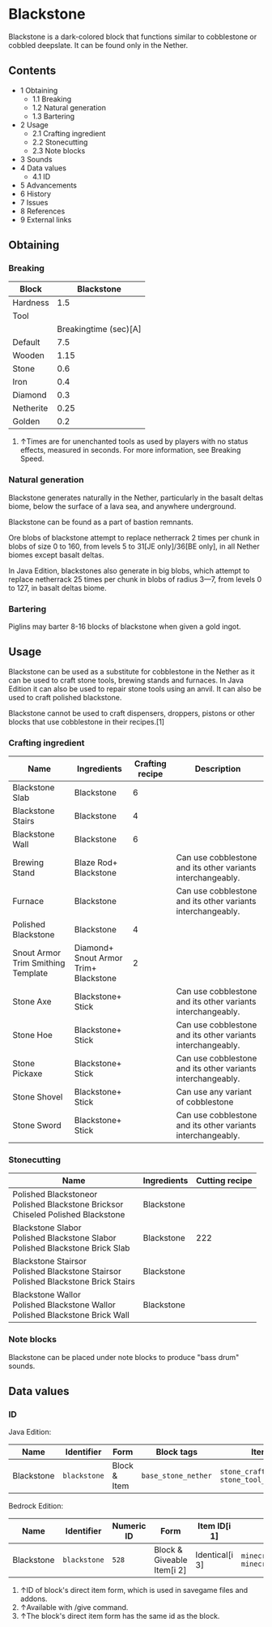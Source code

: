 # Blackstone
Blackstone is a dark-colored block that functions similar to cobblestone or cobbled deepslate. It can be found only in the Nether.

## Contents
- 1 Obtaining
	- 1.1 Breaking
	- 1.2 Natural generation
	- 1.3 Bartering
- 2 Usage
	- 2.1 Crafting ingredient
	- 2.2 Stonecutting
	- 2.3 Note blocks
- 3 Sounds
- 4 Data values
	- 4.1 ID
- 5 Advancements
- 6 History
- 7 Issues
- 8 References
- 9 External links

## Obtaining
### Breaking
| Block     | Blackstone            |
|-----------|-----------------------|
| Hardness  | 1.5                   |
| Tool      |                       |
|           | Breakingtime (sec)[A] |
| Default   | 7.5                   |
| Wooden    | 1.15                  |
| Stone     | 0.6                   |
| Iron      | 0.4                   |
| Diamond   | 0.3                   |
| Netherite | 0.25                  |
| Golden    | 0.2                   |

1. ↑Times are for unenchanted tools as used by players with no status effects, measured in seconds. For more information, see Breaking Speed.

### Natural generation
Blackstone generates naturally in the Nether, particularly in the basalt deltas biome, below the surface of a lava sea, and anywhere underground.

Blackstone can be found as a part of bastion remnants.

Ore blobs of blackstone attempt to replace netherrack 2 times per chunk in blobs of size 0 to 160, from levels 5 to 31‌[JE  only]/36‌[BE  only], in all Nether biomes except basalt deltas.

In Java Edition, blackstones also generate in big blobs, which attempt to replace netherrack 25 times per chunk in blobs of radius 3—7, from levels 0 to 127, in basalt deltas biome.


### Bartering
Piglins may barter 8-16 blocks of blackstone when given a gold ingot.

## Usage
Blackstone can be used as a substitute for cobblestone in the Nether as it can be used to craft stone tools, brewing stands and furnaces. In Java Edition it can also be used to repair stone tools using an anvil. It can also be used to craft polished blackstone.

Blackstone cannot be used to craft dispensers, droppers, pistons or other blocks that use cobblestone in their recipes.[1]

### Crafting ingredient
| Name                               | Ingredients                                   | Crafting recipe | Description                                                 |
|------------------------------------|-----------------------------------------------|-----------------|-------------------------------------------------------------|
| Blackstone Slab                    | Blackstone                                    | 6               |                                                             |
| Blackstone Stairs                  | Blackstone                                    | 4               |                                                             |
| Blackstone Wall                    | Blackstone                                    | 6               |                                                             |
| Brewing Stand                      | Blaze Rod+<br/>Blackstone                     |                 | Can use cobblestone and its other variants interchangeably. |
| Furnace                            | Blackstone                                    |                 | Can use cobblestone and its other variants interchangeably. |
| Polished Blackstone                | Blackstone                                    | 4               |                                                             |
| Snout Armor Trim Smithing Template | Diamond+<br/>Snout Armor Trim+<br/>Blackstone | 2               |                                                             |
| Stone Axe                          | Blackstone+<br/>Stick                         |                 | Can use cobblestone and its other variants interchangeably. |
| Stone Hoe                          | Blackstone+<br/>Stick                         |                 | Can use cobblestone and its other variants interchangeably. |
| Stone Pickaxe                      | Blackstone+<br/>Stick                         |                 | Can use cobblestone and its other variants interchangeably. |
| Stone Shovel                       | Blackstone+<br/>Stick                         |                 | Can use any variant of cobblestone                          |
| Stone Sword                        | Blackstone+<br/>Stick                         |                 | Can use cobblestone and its other variants interchangeably. |

### Stonecutting
| Name                                                                                      | Ingredients | Cutting recipe |
|-------------------------------------------------------------------------------------------|-------------|----------------|
| Polished Blackstoneor<br/>Polished Blackstone Bricksor<br/>Chiseled Polished Blackstone   | Blackstone  |                |
| Blackstone Slabor<br/>Polished Blackstone Slabor<br/>Polished Blackstone Brick Slab       | Blackstone  | 222            |
| Blackstone Stairsor<br/>Polished Blackstone Stairsor<br/>Polished Blackstone Brick Stairs | Blackstone  |                |
| Blackstone Wallor<br/>Polished Blackstone Wallor<br/>Polished Blackstone Brick Wall       | Blackstone  |                |

### Note blocks
Blackstone can be placed under note blocks to produce "bass drum" sounds.

## Data values
### ID
Java Edition:

| Name       | Identifier   | Form         | Block tags          | Item tags                                             | Translation key              |
|------------|--------------|--------------|---------------------|-------------------------------------------------------|------------------------------|
| Blackstone | `blackstone` | Block & Item | `base_stone_nether` | `stone_crafting_materials`<br/>`stone_tool_materials` | `block.minecraft.blackstone` |

Bedrock Edition:

| Name       | Identifier   | Numeric ID | Form                       | Item ID[i 1]   | Item tags                                                                 | Translation key        |
|------------|--------------|------------|----------------------------|----------------|---------------------------------------------------------------------------|------------------------|
| Blackstone | `blackstone` | `528`      | Block & Giveable Item[i 2] | Identical[i 3] | `minecraft:stone_crafting_materials`<br/>`minecraft:stone_tool_materials` | `tile.blackstone.name` |

1. ↑ID of block's direct item form, which is used in savegame files and addons.
2. ↑Available with /give command.
3. ↑The block's direct item form has the same id as the block.

